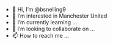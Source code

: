 - 👋 Hi, I’m @bsnelling9
- 👀 I’m interested in Manchester United
- 🌱 I’m currently learning ...
- 💞️ I’m looking to collaborate on ...
- 📫 How to reach me ...

<!---
bsnelling9/bsnelling9 is a ✨ special ✨ repository because its `README.md` (this file) appears on your GitHub profile.
You can click the Preview link to take a look at your changes.
--->
